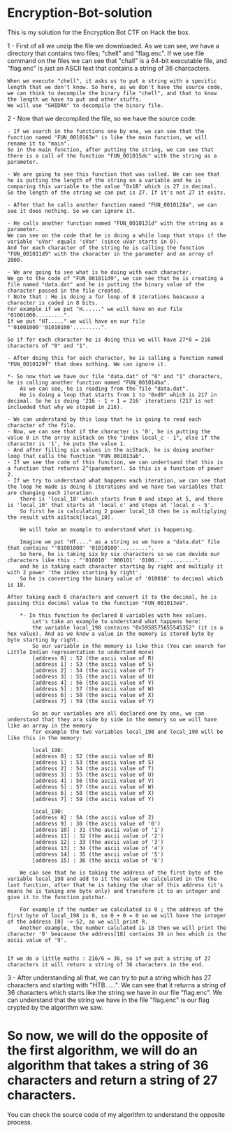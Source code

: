 # Encryption-Bot-solution
This is my solution for the Encryption Bot CTF on Hack the box.

1 - First of all we unzip the file we downloaded. As we can see, we have a directory that contains two files; "chell" and "flag.enc".
    If we use file command on the files we can see that "chall" is a 64-bit executable file, and "flag.enc" is just an ASCII text that contains a string of 36 charcacters.

    When we execute "chell", it asks us to put a string with a specific length that we don't know. So here, as we don't have the source code, we can think to decompile the binary file "chell", and that to know the length we have to put and other stuffs.
    We will use "GHIDRA" to decompile the binary file.

2 - Now that we decompiled the file, so we have the source code.

    - If we search in the functions one by one, we can see that the function named "FUN_0010163e" is like the main function, we will rename it to "main".
    So in the main function, after putting the string, we can see that there is a call of the function "FUN_001015dc" with the string as a parameter.
    
    - We are going to see this function that was called. We can see that he is putting the length of the string on a variable and he is comparing this variable to the value "0x1B" which is 27 in decimal.
    So the length of the string we can put is 27. If it's not 27 it exits.

    - After that he calls another function named "FUN_0010128a", we can see it does nothing. So we can ignore it.

    - He calls another function named "FUN_0010131d" with the string as a parameter. 
    We can see on the code that he is doing a while loop that stops if the variable 'uVar' equals 'sVar' (since uVar starts in 0).
    And for each character of the string he is calling the function "FUN_001011d9" with the character in the parameter and an array of 2000.

    - We are going to see what is he doing with each character.
    We go to the code of "FUN_001011d9", we can see that he is creating a file named "data.dat" and he is putting the binary value of the character passed in the file created.
    ! Note that : He is doing a for loop of 8 iterations beacause a character is coded in 8 bits.
    For example if we put "H......" we will have on our file "01001000.........".
    If we put "HT....." we will have on our file "'01001000''01010100'.........".
    
    So if for each character he is doing this we will have 27*8 = 216 characters of "0" and "1".

    - After doing this for each character, he is calling a function named "FUN_0010129f" that does nothing. We can ignore it.

    *- So now that we have our file "data.dat" of "0" and "1" characters, he is calling another function named "FUN_001014ba".
        As we can see, he is reading from the file "data.dat".
        He is doing a loop that starts from 1 to "0xd9" which is 217 in decimal. So he is doing '216 - 1 + 1 = 216' iterations (217 is not inclueded that why we stoped in 216).
    
    - We can understand by this loop that he is going to read each character of the file.
    - Now, we can see that if the character is '0', he is putting the value 0 in the array aiStack on the "index local_c - 1", else if the character is '1', he puts the value 1.
    - And after filling six values in the aiStack, he is doing another loop that calls the function "FUN_001013ab".
    - If we see the code of this function, we can undertsand that this is a function that returns 2^(parameter). So this is a function of power 2.
    - If we try to understand what happens each iteration, we can see that the loop he made is doing 6 iterations and we have two variables that are changing each iteration.
        there is 'local_18' which starts from 0 and stops at 5, and there is 'local_10' that starts at 'local_c' and stops at 'local_c - 5'.
        So first he is calculating 2 power local_18 then he is multiplying the result with aiStack[local_10].

        We will take an example to understand what is happening.

        Imagine we put "HT...." as a string so we have a "data.dat" file that contains "'01001000' '01010100'.........".
        So here, he is taking six by six characters so we can devide our characters like this : "'010010' '000101' '0100..' .........".
        and he is taking each character starting by right and multiply it with 2 power 'the index starting by right'.
        So he is converting the binary value of '010010' to decimal which is 18.

    After taking each 6 characters and convert it to the decimal, he is passing this decimal value to the function "FUN_001013e9".

        *- In this function he declared 8 variables with hex values.
            Let's take an example to understand what happens here:
            the variable local_198 contains "0x5958575655545352" (it is a hex value). And as we know a value in the memory is stored byte by byte starting by right.
            So our variable in the memory is like this (You can search for Little Indian representation to undertand more)
            [address 0] : 52 (the ascii value of R)
            [address 1] : 53 (the ascii value of S)
            [address 2] : 54 (the ascii value of T)
            [address 3] : 55 (the ascii value of U)
            [address 4] : 56 (the ascii value of V)
            [address 5] : 57 (the ascii value of W)
            [address 6] : 58 (the ascii value of X)
            [address 7] : 59 (the ascii value of Y)

            So as our variables are all declared one by one, we can understand that they ara side by side in the memory so we will have like an array in the memory
            for example the two variables local_198 and local_190 will be like this in the memory:
            
            local_198:
            [address 0] : 52 (the ascii value of R)
            [address 1] : 53 (the ascii value of S)
            [address 2] : 54 (the ascii value of T)
            [address 3] : 55 (the ascii value of U)
            [address 4] : 56 (the ascii value of V)
            [address 5] : 57 (the ascii value of W)
            [address 6] : 58 (the ascii value of X)
            [address 7] : 59 (the ascii value of Y)

            local_190:
            [address 8] : 5A (the ascii value of Z)
            [address 9] : 30 (the ascii value of '0')
            [address 10] : 31 (the ascii value of '1')
            [address 11] : 32 (the ascii value of '2')
            [address 12] : 33 (the ascii value of '3')
            [address 13] : 34 (the ascii value of '4')
            [address 14] : 35 (the ascii value of '5')
            [address 15] : 36 (the ascii value of '6')

        We can see that he is taking the address of the first byte of the variable local_198 and add to it the value we calculated in the the last function, after that he is taking the char of this address (it's means he is taking one byte only) and transform it to an integer and give it to the function putchar.
        
        For example if the number we calculated is 0 ; the address of the first byte of local_198 is 0, so 0 + 0 = 0 so we will have the integer of the address [0] -> 52, so we will print R.
        Another example, the number calulated is 18 then we will print the character '9' beacause the address[18] contains 39 in hex which is the ascii value of '9'. 

    
    If we do a little maths : 216/6 = 36, so if we put a string of 27 characters it will return a string of 36 characters in the end.

    
3 - After understanding all that, we can try to put a string which has 27 characters and starting with "HTB......". We can see that it returns a string of 36 characters which starts like the string we have in our file "flag.enc".
We can understand that the string we have in the file "flag.enc" is our flag crypted by the algorithm we saw.


# So now, we will do the opposite of the first algorithm, we will do an algorithm that takes a string of 36 characters and return a string of 27 characters.

You can check the source code of my algorithm to understand the opposite process.
